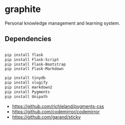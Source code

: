 graphite
========

Personal knowledge management and learning system.

## Dependencies

```bash

pip install flask
pip install Flask-Script
pip install Flask-Bootstrap
pip install Flask-Markdown

pip install tinydb
pip install slugify
pip install markdown2
pip install Pygments
pip install Unipath

```

- https://github.com/richleland/pygments-css
- https://github.com/codemirror/codemirror
- https://github.com/garand/sticky